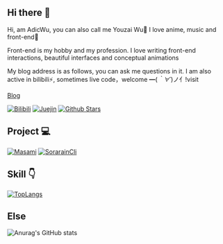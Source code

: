 ## Hi there 👋

Hi, am AdicWu, you can also call me Youzai Wu💬
I love anime, music and front-end🌱

Front-end is my hobby and my profession. 
I love writing front-end interactions, beautiful interfaces and conceptual animations

My blog address is as follows, you can ask me questions in it. 
I am also active in bilibili⚡, sometimes live code，welcome ━(*｀∀´*)ノ亻!visit

[Blog](https://www.adicw.cn/)


[![Bilibili](https://img.shields.io/badge/dynamic/json?labelColor=FE7398&logo=bilibili&logoColor=white&label=bilibili%20fans&color=00aeec&query=%24.data.totalSubs&url=https%3A%2F%2Fapi.spencerwoo.com%2Fsubstats%2F%3Fsource%3Dbilibili%26queryKey%3D16053773)](https://space.bilibili.com/16053773)
[![Juejin](https://img.shields.io/badge/juejin-%E6%82%A0%E5%93%89wu-1e80ff?logo=bytedance)](https://juejin.cn/user/289926802309400)
[![Github Stars](https://img.shields.io/github/stars/adicwu?color=faf408&label=github%20stars&logo=github)](https://github.com/Adicwu)

## Project :computer:
[![Masami](https://github-readme-stats.vercel.app/api/pin/?username=Adicwu&repo=masami)](https://github.com/Adicwu/masami)
[![SorarainCli](https://github-readme-stats.vercel.app/api/pin/?username=Adicwu&repo=sorarain-cli)](https://github.com/Adicwu/sorarain-cli)

## Skill :point_down:

[![TopLangs](https://github-readme-stats.vercel.app/api/top-langs/?username=Adicwu&layout=compact)](https://github.com/anuraghazra/github-readme-stats)

## Else
![Anurag's GitHub stats](https://github-readme-stats.vercel.app/api?username=Adicwu&show_icons=true&bg_color=30,e96443,904e95&title_color=fff&text_color=fff)
